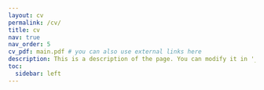 ```yaml
---
layout: cv
permalink: /cv/
title: cv
nav: true
nav_order: 5
cv_pdf: main.pdf # you can also use external links here
description: This is a description of the page. You can modify it in '_pages/cv.md'. You can also change or remove the top pdf download button.
toc:
  sidebar: left
---
```

